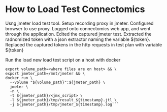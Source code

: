 # How to Load Test Connectomics

Usng jmeter load test tool.  Setup recording proxy in jmeter.  Configured browser to use proxy. Logged onto connectomics web app, and went through the application.  Edited the captured jmeter test.  Extracted the radnomized token with a json extractor naming the variable ${token}.  Replaced the captured tokens in the http requests in test plan with variable ${token}

Run the load new load test script on a host with docker

```export timestamp=$(date +%Y%m%d_%H%M%S) && \
export volume_path=<where files are on host> && \
export jmeter_path=/mnt/jmeter && \
docker run \
  --volume "${volume_path}":${jmeter_path} \
  jmeter \
  -n \
  -t ${jmeter_path}/<jmx_script> \
  -l ${jmeter_path}/tmp/result_${timestamp}.jtl \
  -j ${jmeter_path}/tmp/jmeter_${timestamp}.log```

